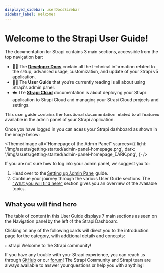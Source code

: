 ```yaml
---
displayed_sidebar: userDocsSidebar
sidebar_label: Welcome!
---
```


# Welcome to the Strapi User Guide!

<SubtleCallout title="Developer Docs, User Guide, and Strapi Cloud documentation" emoji="📍">

The documentation for Strapi contains 3 main sections, accessible from the top navigation bar:

- 🧑‍💻 The **[Developer Docs](/dev-docs/intro)** contain all the technical information related to the setup, advanced usage, customization, and update of your Strapi v5 application.
- 🧑‍🏫 The **User Guide** that you're currently reading is all about using Strapi's admin panel.
- ☁️ The **[Strapi Cloud](/cloud/intro)** documentation is about deploying your Strapi application to Strapi Cloud and managing your Strapi Cloud projects and settings.

</SubtleCallout>

This user guide contains the functional documentation related to all features available in the admin panel of your Strapi application.

Once you have logged in you can acess your Strapi dashboard as shown in the image below:

<ThemedImage
alt="Homepage of the Admin Panel"
sources={{
    light: '/img/assets/getting-started/admin-panel-homepage.png',
    dark: '/img/assets/getting-started/admin-panel-homepage_DARK.png',
  }}
/>

If you are not sure how to log into your admin panel, we suggest you to:

1. Head over to the [Setting up Admin Panel](/user-docs/getting-started/setting-up-admin) guide.
2. Continue your journey through the various User Guide sections. The ["What you will find here"](#what-you-will-find-here) section gives you an overview of the available topics.

## What you will find here

The table of content in this User Guide displays 7 main sections as seen on the Navigation panel by the left of the Strapi Dashboard.

Clicking on any of the following cards will direct you to the introduction page for the category, with additional details and concepts:

<CustomDocCardsWrapper>
  <CustomDocCard emoji="📝" title="Content Manager" description="Mangae all content" link="/user-docs/content-manager" />
  <CustomDocCard emoji="📚" title="Content Type Builder" description="Create, Manage and Publish Content Types" link="/user-docs/content-type-builder" />
  <CustomDocCard emoji="🗃️" title="Media Library" description="Stores all media files like images and videos" link="/user-docs/media-library" />
  <CustomDocCard emoji="📅" title="Releases" description="Discover new features" link="/user-docs/releases/introduction" />
  <CustomDocCard emoji="🔐" title="Users, Roles & Permission" description="Define what each user can do" />
  <CustomDocCard emoji="🔗" title="Plugins" description="Gives you access to a Variety plugins" link="user-docs/plugins" />
  <CustomDocCard emoji="⚙️" title="General Settings" description="All you need to set up" link="user-docs/settings/configuring-users-permissions-plugin-settings" />
</CustomDocCardsWrapper>

:::strapi Welcome to the Strapi community!

If you have any trouble with your Strapi experience, you can reach us through [GitHub](https://github.com/strapi/) or our [forum](https://forum.strapi.io/)! The Strapi Community and Strapi team are always available to answer your questions or help you with anything!

